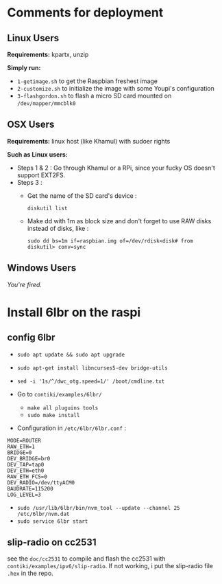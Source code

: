# Comments for deployment

## Linux Users

**Requirements:** kpartx, unzip

**Simply run:**

* ```1-getimage.sh``` to get the Raspbian freshest image
* ```2-customize.sh``` to initialize the image with some Youpi's configuration
* ```3-flashgordon.sh``` to flash a micro SD card mounted on ```/dev/mapper/mmcblk0```



## OSX Users

**Requirements:** linux host (like Khamul) with sudoer rights

**Such as Linux users:**
* Steps 1 & 2 : Go through Khamul or a RPi, since your fucky OS doesn't support EXT2FS.
* Steps 3 :
  * Get the name of the SD card's device :

    ```diskutil list```

  * Make dd with 1m as block size and don't forget to use RAW disks instead of disks, like :

    ```sudo dd bs=1m if=raspbian.img of=/dev/rdisk<disk# from diskutil> conv=sync```


## Windows Users

*You're fired.*

# Install 6lbr on the raspi

## config 6lbr

* ``` sudo apt update && sudo apt upgrade ```
* ``` sudo apt-get install libncurses5-dev bridge-utils ```
* ``` sed -i '1s/^/dwc_otg.speed=1/' /boot/cmdline.txt ```

* Go to ```contiki/examples/6lbr/```
  * ``` make all pluguins tools ```
  * ``` sudo make install ```

* Configuration in ``` /etc/6lbr/6lbr.conf ``` :
```
MODE=ROUTER
RAW_ETH=1
BRIDGE=0
DEV_BRIDGE=br0
DEV_TAP=tap0
DEV_ETH=eth0
RAW_ETH_FCS=0
DEV_RADIO=/dev/ttyACM0
BAUDRATE=115200
LOG_LEVEL=3
```

* ``` sudo /usr/lib/6lbr/bin/nvm_tool --update --channel 25 /etc/6lbr/nvm.dat ```
* ``` sudo service 6lbr start ```

## slip-radio on cc2531

see the `doc/cc2531` to compile and flash the cc2531 with `contiki/examples/ipv6/slip-radio`. If not working, i put the slip-radio file `.hex` in the repo.
